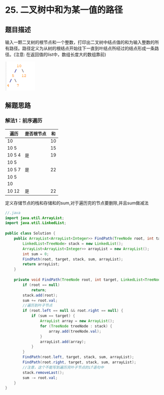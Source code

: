# 25. 二叉树中和为某一值的路径

## 题目描述

输入一颗二叉树的根节点和一个整数，打印出二叉树中结点值的和为输入整数的所有路径。路径定义为从树的根结点开始往下一直到叶结点所经过的结点形成一条路径。(注意: 在返回值的list中，数组长度大的数组靠前)

![示例](/images/剑指offer/25.二叉树中和为某一值的路径.png)

## 解题思路

### 解法1：前序遍历

|遍历|是否根节点|和|
|--|--|--|
|10| 		|	10|
|10 5|		|15|
|10 5 4| 是|  	19|
|10 5|
|10 5 7|是	|	22|
|10 5| |		|
|10 | |  |
|10 12| 是|		22|

定义存储节点的栈和存储和的sum,对于遍历完的节点要删除,并且sum做减法

```java
//.java
import java.util.ArrayList;
import java.util.LinkedList;

public class Solution {
    public ArrayList<ArrayList<Integer>> FindPath(TreeNode root, int target) {
        LinkedList<TreeNode> stack = new LinkedList();
        ArrayList<ArrayList<Integer>> arrayList = new ArrayList();
        int sum = 0;
        FindPath(root, target, stack, sum, arrayList);
        return arrayList;
    }

    private void FindPath(TreeNode root, int target, LinkedList<TreeNode> stack, int sum, ArrayList arrayList) {
        if (root == null)
            return;
        stack.add(root);
        sum += root.val;
        //遍历到叶子节点
        if (root.left == null && root.right == null) {
            if (sum == target) {
                ArrayList array = new ArrayList();
                for (TreeNode treeNode : stack) {
                    array.add(treeNode.val);
                }
                arrayList.add(array);
            }
        }
        FindPath(root.left, target, stack, sum, arrayList);
        FindPath(root.right, target, stack, sum, arrayList);
        //注意，这个不能写到遍历完叶子节点的if语句中
        stack.removeLast();
        sum -= root.val;
    }
}
```